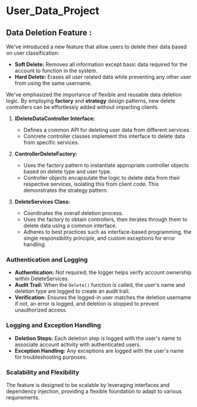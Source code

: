 # User_Data_Project
## Data Deletion Feature :
We've introduced a new feature that allow users to delete their data based on user classification:

- **Soft Delete:** Removes all information except basic data required for the account to function in the system.
- **Hard Delete:** Erases all user related data while preventing any other user from using the same username.

We've emphasized the importance of flexible and reusable data deletion logic. By employing **factory** and **strategy** design patterns, new delete controllers can be effortlessly added without impacting clients.

1. **IDeleteDataController Interface:**
   - Defines a common API for deleting user data from different services.
   - Concrete controller classes implement this interface to delete data from specific services.

2. **ControllerDeleteFactory:**
   - Uses the factory pattern to instantiate appropriate controller objects based on delete type and user type.
   - Controller objects encapsulate the logic to delete data from their respective services, isolating this from client code. This demonstrates the strategy pattern.

3. **DeleteServices Class:**
   - Coordinates the overall deletion process.
   - Uses the factory to obtain controllers, then iterates through them to delete data using a common interface.
   - Adheres to best practices such as interface-based programming, the single responsibility principle, and custom exceptions for error handling.

### Authentication and Logging

- **Authentication:** Not required; the logger helps verify account ownership within DeleteServices.
- **Audit Trail:** When the ```Delete()``` function is called, the user's name and deletion type are logged to create an audit trail.
- **Verification:** Ensures the logged-in user matches the deletion username if not, an error is logged, and deletion is stopped to prevent unauthorized access.

### Logging and Exception Handling

- **Deletion Steps:** Each deletion step is logged with the user's name to associate account activity with authenticated users.
- **Exception Handling:** Any exceptions are logged with the user's name for troubleshooting purposes.

### Scalability and Flexibility

The feature is designed to be scalable by leveraging interfaces and dependency injection, providing a flexible foundation to adapt to various requirements.
